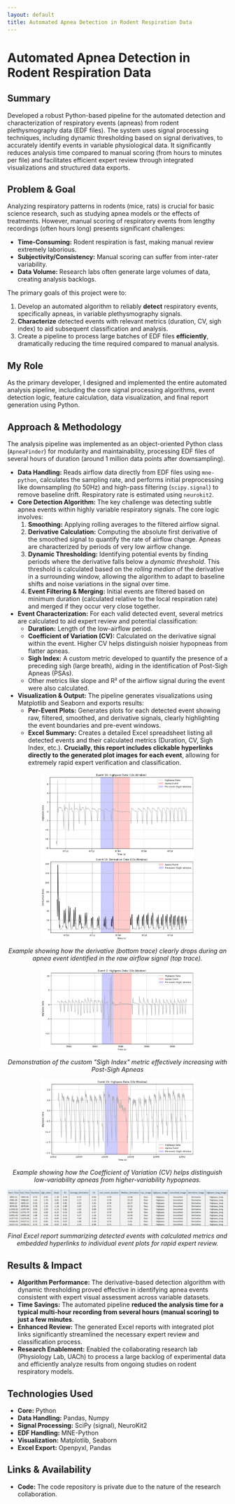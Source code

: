 ```yaml
---
layout: default
title: Automated Apnea Detection in Rodent Respiration Data
---
```


# Automated Apnea Detection in Rodent Respiration Data

## Summary

Developed a robust Python-based pipeline for the automated detection and characterization of respiratory events (apneas) from rodent plethysmography data (EDF files). The system uses signal processing techniques, including dynamic thresholding based on signal derivatives, to accurately identify events in variable physiological data. It significantly reduces analysis time compared to manual scoring (from hours to minutes per file) and facilitates efficient expert review through integrated visualizations and structured data exports.

## Problem & Goal

Analyzing respiratory patterns in rodents (mice, rats) is crucial for basic science research, such as studying apnea models or the effects of treatments. However, manual scoring of respiratory events from lengthy recordings (often hours long) presents significant challenges:

* **Time-Consuming:** Rodent respiration is fast, making manual review extremely laborious.
* **Subjectivity/Consistency:** Manual scoring can suffer from inter-rater variability.
* **Data Volume:** Research labs often generate large volumes of data, creating analysis backlogs.

The primary goals of this project were to:
1.  Develop an automated algorithm to reliably **detect** respiratory events, specifically apneas, in variable plethysmography signals.
2.  **Characterize** detected events with relevant metrics (duration, CV, sigh index) to aid subsequent classification and analysis.
3.  Create a pipeline to process large batches of EDF files **efficiently**, dramatically reducing the time required compared to manual analysis.

## My Role

As the primary developer, I designed and implemented the entire automated analysis pipeline, including the core signal processing algorithms, event detection logic, feature calculation, data visualization, and final report generation using Python.

## Approach & Methodology

The analysis pipeline was implemented as an object-oriented Python class (`ApneaFinder`) for modularity and maintainability, processing EDF files of several hours of duration (around 1 million data points after downsampling).

* **Data Handling:** Reads airflow data directly from EDF files using `mne-python`, calculates the sampling rate, and performs initial preprocessing like downsampling (to 50Hz) and high-pass filtering (`scipy.signal`) to remove baseline drift. Respiratory rate is estimated using `neurokit2`.
* **Core Detection Algorithm:** The key challenge was detecting subtle apnea events within highly variable respiratory signals. The core logic involves:
    1.  **Smoothing:** Applying rolling averages to the filtered airflow signal.
    2.  **Derivative Calculation:** Computing the absolute first derivative of the smoothed signal to quantify the rate of airflow change. Apneas are characterized by periods of very low airflow change.
    3.  **Dynamic Thresholding:** Identifying potential events by finding periods where the derivative falls below a *dynamic threshold*. This threshold is calculated based on the *rolling median* of the derivative in a surrounding window, allowing the algorithm to adapt to baseline shifts and noise variations in the signal over time.
    4.  **Event Filtering & Merging:** Initial events are filtered based on minimum duration (calculated relative to the local respiration rate) and merged if they occur very close together.
* **Event Characterization:** For each valid detected event, several metrics are calculated to aid expert review and potential classification:
    * **Duration:** Length of the low-airflow period.
    * **Coefficient of Variation (CV):** Calculated on the derivative signal within the event. Higher CV helps distinguish noisier hypopneas from flatter apneas.
    * **Sigh Index:** A custom metric developed to quantify the presence of a preceding sigh (large breath), aiding in the identification of Post-Sigh Apneas (PSAs).
    * Other metrics like slope and R² of the airflow signal during the event were also calculated.
* **Visualization & Output:** The pipeline generates visualizations using Matplotlib and Seaborn and exports results:
    * **Per-Event Plots:** Generates plots for each detected event showing raw, filtered, smoothed, and derivative signals, clearly highlighting the event boundaries and pre-event windows.
    * **Excel Summary:** Creates a detailed Excel spreadsheet listing all detected events and their calculated metrics (Duration, CV, Sigh Index, etc.). **Crucially, this report includes clickable hyperlinks directly to the generated plot images for each event**, allowing for extremely rapid expert verification and classification.

<img src="./assets/P2_apnea.png" alt="Description of image" style="width:70%; height:auto; display: block; margin-left: auto; margin-right: auto;">
<img src="./assets/P2_deriv.png" alt="Description of image" style="width:70%; height:auto; display: block; margin-left: auto; margin-right: auto;">
<p style="text-align: center; font-style: italic;">Example showing how the derivative (bottom trace) clearly drops during an apnea event identified in the raw airflow signal (top trace).</p>

<img src="./assets/P2_sigh.png" alt="Description of image" style="width:70%; height:auto; display: block; margin-left: auto; margin-right: auto;">
<p style="text-align: center; font-style: italic;">Demonstration of the custom "Sigh Index" metric effectively increasing with Post-Sigh Apneas</p>

<img src="./assets/P2_hipo.png" alt="Description of image" style="width:70%; height:auto; display: block; margin-left: auto; margin-right: auto;">
<p style="text-align: center; font-style: italic;">Example showing how the Coefficient of Variation (CV) helps distinguish low-variability apneas from higher-variability hypopneas.</p>

<img src="./assets/P2_excel.jpeg" alt="Description of image" style="width:100%; height:auto; display: block; margin-left: auto; margin-right: auto;">
<p style="text-align: center; font-style: italic;">Final Excel report summarizing detected events with calculated metrics and embedded hyperlinks to individual event plots for rapid expert review.</p>

## Results & Impact

* **Algorithm Performance:** The derivative-based detection algorithm with dynamic thresholding proved effective in identifying apnea events consistent with expert visual assessment across variable datasets.
* **Time Savings:** The automated pipeline **reduced the analysis time for a typical multi-hour recording from several hours (manual scoring) to just a few minutes**.
* **Enhanced Review:** The generated Excel reports with integrated plot links significantly streamlined the necessary expert review and classification process.
* **Research Enablement:** Enabled the collaborating research lab (Physiology Lab, UACh) to process a large backlog of experimental data and efficiently analyze results from ongoing studies on rodent respiratory models.

## Technologies Used

* **Core:** Python
* **Data Handling:** Pandas, Numpy
* **Signal Processing:** SciPy (signal), NeuroKit2
* **EDF Handling:** MNE-Python
* **Visualization:** Matplotlib, Seaborn
* **Excel Export:** Openpyxl, Pandas

## Links & Availability

* **Code:** The code repository is private due to the nature of the research collaboration.


